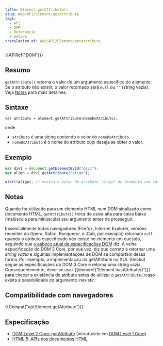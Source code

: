 ```yaml
---
title: Element.getAttribute()
slug: Web/API/Element/getAttribute
tags:
  - API
  - DOM
  - Referencia
  - metodo
translation_of: Web/API/Element/getAttribute
---
```

{{APIRef("DOM")}}

## Resumo

`getAttribute()` retorna o valor de um argumento específico do elemento. Se o atributo não existir, o valor retornado será `null` ou `""` (string vazia). Veja [Notas](#notas) para mais detalhes.

## Sintaxe

```
var atributo = element.getAttribute(nomeDoAtributo);
```

onde

- `atributo` é uma string contendo o valor do `nomeDoAtributo`.
- `nomeDoAtributo` é o nome do atributo cujo deseja se obter o valor.

## Exemplo

```js
var div1 = document.getElementById("div1");
var align = div1.getAttribute("align");

alert(align); // mostra o valor do atributo "align" do elemento com id="div1"
```

## Notas

Quando for utilizado para um elemento HTML num DOM sinalizado como documento HTML, `getAttribute()` troca de caixa alta para caixa baixa (maiúscula para minúscula) seu argumento antes de prosseguir.

Essencialmente todos navegadores (Firefox, Internet Explorer, versões recentes do Opera, Safari, Konqueror, e iCab, por exemplo) retornam `null` quando o atributo especificado não existe no elemento em questão, seguindo que [o esboço atual de especificações DOM](https://dom.spec.whatwg.org/#dom-element-getattribute) diz. A velha especificação do DOM 3 Core, por sua vez, diz que correto é retornar uma _string vazia_ e algumas implementações de DOM se comportam dessa forma. Por exemplo, a implementação do getAttribute no XUL (Gecko) segue as especificações do DOM 3 Core e retorna uma string vazia. Consequentemente, deve-se usar {{domxref("Element.hasAttribute()")}} para checar a existência do atributo antes de utilizar o `getAttribute()`caso exista a possibilidade do argumento inexistir.

## Compatibilidade com navegadores

{{Compat("api.Element.getAttribute")}}

## Especificação

- [DOM Level 2 Core: getAttribute](https://www.w3.org/TR/DOM-Level-2-Core/core.html#ID-666EE0F9) (introduzido em [DOM Level 1 Core](https://www.w3.org/TR/REC-DOM-Level-1/level-one-core.html#method-getAttribute))
- [HTML 5: APIs nos documentos HTML](https://www.whatwg.org/specs/web-apps/current-work/multipage/dom.html#apis-in-html-documents)
